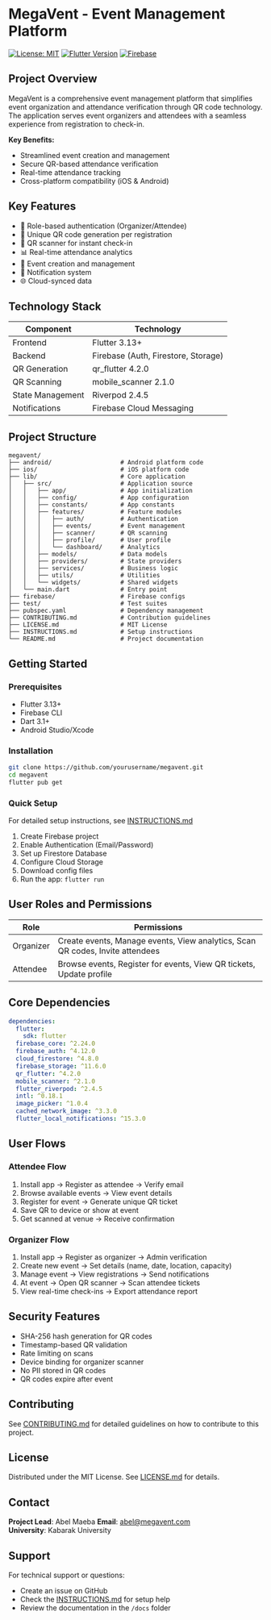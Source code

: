 # MegaVent - Event Management Platform

[![License: MIT](https://img.shields.io/badge/License-MIT-yellow.svg)](https://opensource.org/licenses/MIT)
[![Flutter Version](https://img.shields.io/badge/Flutter-3.13+-blue.svg)](https://flutter.dev)
[![Firebase](https://img.shields.io/badge/Firebase-Cloud%20Services-orange.svg)](https://firebase.google.com)

## Project Overview

MegaVent is a comprehensive event management platform that simplifies event organization and attendance verification through QR code technology. The application serves event organizers and attendees with a seamless experience from registration to check-in.

**Key Benefits:**
- Streamlined event creation and management
- Secure QR-based attendance verification
- Real-time attendance tracking
- Cross-platform compatibility (iOS & Android)

## Key Features

- 🔐 Role-based authentication (Organizer/Attendee)
- 🎫 Unique QR code generation per registration
- 📱 QR scanner for instant check-in
- 📊 Real-time attendance analytics
- 📝 Event creation and management
- 🔔 Notification system
- 🌐 Cloud-synced data

## Technology Stack

| Component       | Technology                          |
|-----------------|-------------------------------------|
| Frontend        | Flutter 3.13+                       |
| Backend         | Firebase (Auth, Firestore, Storage) |
| QR Generation   | qr_flutter 4.2.0                    |
| QR Scanning     | mobile_scanner 2.1.0                |
| State Management| Riverpod 2.4.5                      |
| Notifications   | Firebase Cloud Messaging            |

## Project Structure

```
megavent/
├── android/                   # Android platform code
├── ios/                       # iOS platform code
├── lib/                       # Core application
│   ├── src/                   # Application source
│   │   ├── app/               # App initialization
│   │   ├── config/            # App configuration
│   │   ├── constants/         # App constants
│   │   ├── features/          # Feature modules
│   │   │   ├── auth/          # Authentication
│   │   │   ├── events/        # Event management
│   │   │   ├── scanner/       # QR scanning
│   │   │   ├── profile/       # User profile
│   │   │   └── dashboard/     # Analytics
│   │   ├── models/            # Data models
│   │   ├── providers/         # State providers
│   │   ├── services/          # Business logic
│   │   ├── utils/             # Utilities
│   │   └── widgets/           # Shared widgets
│   └── main.dart              # Entry point
├── firebase/                  # Firebase configs
├── test/                      # Test suites
├── pubspec.yaml               # Dependency management
├── CONTRIBUTING.md            # Contribution guidelines
├── LICENSE.md                 # MIT License
├── INSTRUCTIONS.md            # Setup instructions
└── README.md                  # Project documentation
```

## Getting Started

### Prerequisites
- Flutter 3.13+
- Firebase CLI
- Dart 3.1+
- Android Studio/Xcode

### Installation
```bash
git clone https://github.com/yourusername/megavent.git
cd megavent
flutter pub get
```

### Quick Setup
For detailed setup instructions, see [INSTRUCTIONS.md](INSTRUCTIONS.md)

1. Create Firebase project
2. Enable Authentication (Email/Password)
3. Set up Firestore Database
4. Configure Cloud Storage
5. Download config files
6. Run the app: `flutter run`

## User Roles and Permissions

| Role       | Permissions                                                                 |
|------------|-----------------------------------------------------------------------------|
| Organizer  | Create events, Manage events, View analytics, Scan QR codes, Invite attendees |
| Attendee   | Browse events, Register for events, View QR tickets, Update profile         |

## Core Dependencies

```yaml
dependencies:
  flutter:
    sdk: flutter
  firebase_core: ^2.24.0
  firebase_auth: ^4.12.0
  cloud_firestore: ^4.8.0
  firebase_storage: ^11.6.0
  qr_flutter: ^4.2.0
  mobile_scanner: ^2.1.0
  flutter_riverpod: ^2.4.5
  intl: ^0.18.1
  image_picker: ^1.0.4
  cached_network_image: ^3.3.0
  flutter_local_notifications: ^15.3.0
```

## User Flows

### Attendee Flow
1. Install app → Register as attendee → Verify email
2. Browse available events → View event details
3. Register for event → Generate unique QR ticket
4. Save QR to device or show at event
5. Get scanned at venue → Receive confirmation

### Organizer Flow
1. Install app → Register as organizer → Admin verification
2. Create new event → Set details (name, date, location, capacity)
3. Manage event → View registrations → Send notifications
4. At event → Open QR scanner → Scan attendee tickets
5. View real-time check-ins → Export attendance report

## Security Features

- SHA-256 hash generation for QR codes
- Timestamp-based QR validation
- Rate limiting on scans
- Device binding for organizer scanner
- No PII stored in QR codes
- QR codes expire after event

## Contributing

See [CONTRIBUTING.md](CONTRIBUTING.md) for detailed guidelines on how to contribute to this project.

## License

Distributed under the MIT License. See [LICENSE.md](LICENSE.md) for details.

## Contact

**Project Lead**: Abel Maeba
**Email**: abel@megavent.com  
**University**: Kabarak University

## Support

For technical support or questions:
- Create an issue on GitHub
- Check the [INSTRUCTIONS.md](INSTRUCTIONS.md) for setup help
- Review the documentation in the `/docs` folder